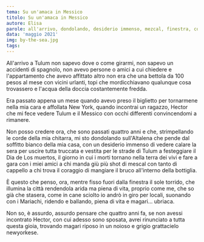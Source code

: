 ```yaml
---
tema: Su un'amaca in Messico
titolo: Su un'amaca in Messico
autore: Elisa
parole: all'arrivo, dondolando, desiderio immenso, mezcal, finestra, come un cane sciolto, gioia, riposo
data: 'maggio 2021'
img: by-the-sea.jpg
tags: 
---
```

All'arrivo a Tulum non sapevo dove o come girarmi, non sapevo un accidenti di spagnolo, non avevo persone o amici a cui chiedere e l'appartamento che avevo affittato altro non era che una bettola da 100 pesos al mese con vicini urlanti, topi che mordicchiavano qualunque cosa trovassero e l'acqua della doccia costantemente fredda.

Era passato appena un mese quando avevo preso il biglietto per tornarmene nella mia cara e affollata New York, quando incontrai un ragazzo, Hector che mi fece vedere Tulum e il Messico con occhi differenti convincendomi a rimanere.

Non posso credere ora, che sono passati quattro anni e che, strimpellando le corde della mia chitarra, mi sto dondolando sull'Altalena che pende dal soffitto bianco della mia casa, con un desiderio immenso di vedere calare la sera per uscire tutta truccata e vestita per le strade di Tulum a festeggiare il Dia de Los muertos, il giorno in cui i morti tornano nella terra dei vivi e fare a gara con i miei amici a chi manda giù più shot di mescal con tanto di cappello a chi trova il coraggio di mangiare il bruco all'interno della bottiglia.

È questo che penso, ora, mentre fisso fuori dalla finestra il sole torrido, che illumina la città rendendola arida ma piena di vita, proprio come me, che so già che stasera, come in cane sciolto io andrò in giro per locali, suonando con i Mariachi, ridendo e ballando, piena di vita e magari... ubriaca.

Non so, è assurdo, assurdo pensare che quattro anni fa, se non avessi incontrato Hector, con cui adesso sono sposata, avrei rinunciato a tutta questa gioia, trovando magari riposo in un noioso e grigio grattacielo newyorkese.
